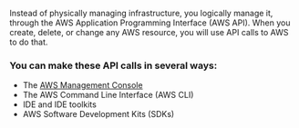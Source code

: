 Instead of physically managing infrastructure, you logically manage it, through the AWS Application Programming Interface (AWS API).
When you create, delete, or change any AWS resource, you will use API calls to AWS to do that.

### You can make these API calls in several ways:
- The [AWS Management Console](https://aws.amazon.com/getting-started/hands-on/getting-started-with-aws-management-console/)
- The AWS Command Line Interface (AWS CLI)
- IDE and IDE toolkits
- AWS Software Development Kits (SDKs)
